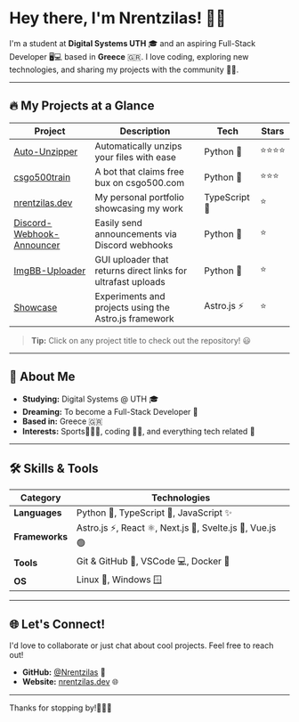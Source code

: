 # Hey there, I'm Nrentzilas! 👋😄

I'm a student at **Digital Systems UTH** 🎓 and an aspiring Full-Stack Developer 🖥️💻 based in **Greece** 🇬🇷. I love coding, exploring new technologies, and sharing my projects with the community 🚀✨.

---

## 🔥 My Projects at a Glance

| **Project** | **Description** | **Tech** | **Stars** |
|-------------|-----------------|----------|-----------|
| [Auto-Unzipper](https://github.com/Nrentzilas/Auto-Unzipper) | Automatically unzips your files with ease | Python 🐍 | ⭐️⭐️⭐️⭐️ |
| [csgo500train](https://github.com/Nrentzilas/csgo500train) | A bot that claims free bux on csgo500.com | Python 🐍 | ⭐️⭐️⭐️ |
| [nrentzilas.dev](https://github.com/Nrentzilas/nrentzilas.dev) | My personal portfolio showcasing my work | TypeScript 📝 | ⭐️ |
| [Discord-Webhook-Announcer](https://github.com/Nrentzilas/Discord-Webhook-Announcer) | Easily send announcements via Discord webhooks | Python 🐍 | ⭐️ |
| [ImgBB-Uploader](https://github.com/Nrentzilas/ImgBB-Uploader) | GUI uploader that returns direct links for ultrafast uploads | Python 🐍 | ⭐️ |
| [Showcase](https://github.com/Nrentzilas/Showcase) | Experiments and projects using the Astro.js framework | Astro.js ⚡ | ⭐️ |

> **Tip:** Click on any project title to check out the repository! 😃

---

## 🌟 About Me

- **Studying:** Digital Systems @ UTH 🎓
- **Dreaming:** To become a Full-Stack Developer 🚀
- **Based in:** Greece 🇬🇷
- **Interests:** Sports🏃‍♀️‍➡️, coding 👨‍💻, and everything tech related 🤖

---

## 🛠️ Skills & Tools

| **Category**  | **Technologies** |
|---------------|------------------|
| **Languages** | Python 🐍, TypeScript 📝, JavaScript ✨ |
| **Frameworks**| Astro.js ⚡, React ⚛️, Next.js 🚀, Svelte.js 💫, Vue.js 🟢 |
| **Tools**     | Git & GitHub 🐙, VSCode 💻, Docker 🐳 |
| **OS**        | Linux 🐧, Windows 🪟 |

---

## 🌐 Let's Connect!

I'd love to collaborate or just chat about cool projects. Feel free to reach out!

- **GitHub:** [@Nrentzilas](https://github.com/Nrentzilas) 🤖
- **Website:** [nrentzilas.dev](https://nrentzilas.dev) 🌐

---

Thanks for stopping by!👨‍💻💡
